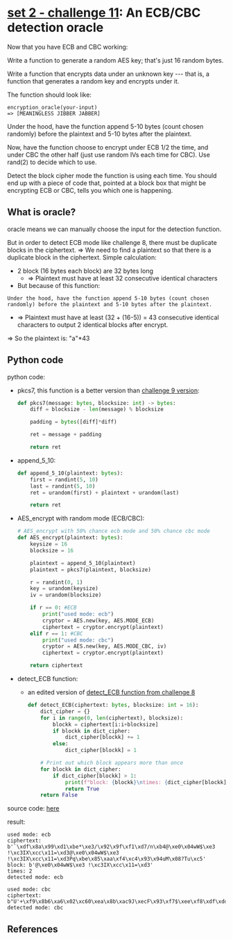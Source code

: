 # **[set 2 - challenge 11](https://cryptopals.com/sets/2/challenges/11): An ECB/CBC detection oracle**

Now that you have ECB and CBC working:

Write a function to generate a random AES key; that's just 16 random bytes.

Write a function that encrypts data under an unknown key --- that is, a function that generates a random key and encrypts under it.

The function should look like:

```text
encryption_oracle(your-input)
=> [MEANINGLESS JIBBER JABBER]
```

Under the hood, have the function append 5-10 bytes (count chosen randomly) before the plaintext and 5-10 bytes after the plaintext.

Now, have the function choose to encrypt under ECB 1/2 the time, and under CBC the other half (just use random IVs each time for CBC). Use rand(2) to decide which to use.

Detect the block cipher mode the function is using each time. You should end up with a piece of code that, pointed at a block box that might be encrypting ECB or CBC, tells you which one is happening.

## What is oracle?

oracle means we can manually choose the input for the detection function.

But in order to detect ECB mode like challenge 8, there must be duplicate blocks in the ciphertext. => We need to find a plaintext so that there is a duplicate block in the ciphertext. Simple calculation:

- 2 block (16 bytes each block) are 32 bytes long
  - => Plaintext must have at least 32 consecutive identical characters
- But because of this function:

```text
Under the hood, have the function append 5-10 bytes (count chosen randomly) before the plaintext and 5-10 bytes after the plaintext.
```

- => Plaintext must have at least (32 + (16-5)) = 43 consecutive identical characters to output 2 identical blocks after encrypt.

=> So the plaintext is: "a"*43

## Python code

python code:

- pkcs7, this function is a better version than [challenge 9 version](../challenge9/challenge9.py):

    ```python
    def pkcs7(message: bytes, blocksize: int) -> bytes:
        diff = blocksize - len(message) % blocksize

        padding = bytes([diff]*diff)

        ret = message + padding

        return ret
    ```

- append_5_10:

    ```python
    def append_5_10(plaintext: bytes):
        first = randint(5, 10)
        last = randint(5, 10)
        ret = urandom(first) + plaintext + urandom(last)

        return ret
    ```

- AES_encrypt with random mode (ECB/CBC):

    ```python
    # AES_encrypt with 50% chance ecb mode and 50% chance cbc mode
    def AES_encrypt(plaintext: bytes):
        keysize = 16
        blocksize = 16

        plaintext = append_5_10(plaintext)
        plaintext = pkcs7(plaintext, blocksize)

        r = randint(0, 1)
        key = urandom(keysize)
        iv = urandom(blocksize)

        if r == 0: #ECB
            print("used mode: ecb")
            cryptor = AES.new(key, AES.MODE_ECB)
            ciphertext = cryptor.encrypt(plaintext)
        elif r == 1: #CBC
            print("used mode: cbc")
            cryptor = AES.new(key, AES.MODE_CBC, iv)
            ciphertext = cryptor.encrypt(plaintext)

        return ciphertext
    ```

- detect_ECB function:
  - an edited version of [detect_ECB function from challenge 8](../../set1/challenge8/challenge8.py)

    ```python
    def detect_ECB(ciphertext: bytes, blocksize: int = 16):
        dict_cipher = {}
        for i in range(0, len(ciphertext), blocksize):
            blockk = ciphertext[i:i+blocksize]
            if blockk in dict_cipher:
                dict_cipher[blockk] += 1
            else:
                dict_cipher[blockk] = 1

        # Print out which block appears more than once
        for blockk in dict_cipher:
            if dict_cipher[blockk] > 1:
                print(f"block: {blockk}\ntimes: {dict_cipher[blockk]}")
                return True
        return False
    ```

source code: [here](./challenge11.py)

result:

```text
used mode: ecb
ciphertext: b'`\xdf\x8a\x99\xd1\xbe*\xe3/\x92\x9f\xf1\xd7/n\xb4@\xe0\x04wW$\xe3 !\xc3IX\xcc\x11=\xd3@\xe0\x04wW$\xe3 !\xc3IX\xcc\x11=\xd3Pq\xbe\x85\xaa\xf4\xc4\x93\x94uM\x08?Tu\xc5'
block: b'@\xe0\x04wW$\xe3 !\xc3IX\xcc\x11=\xd3'
times: 2
detected mode: ecb
```

```text
used mode: cbc
ciphertext: b"U'+\xf9\x8b6\xa6\x02\xc60\xea\x8b\xac9J\xecF\x93\xf7$\xee\xf8\xdf\xdd\x8c.\x07\xcfK\x8a5\x10\x82s_\xe9\xe4\x0e\xa6\xa7P'\x96\xf3\xf6\xf3\xeaw\x9b\xe9\xcd\xf8\xc2\xf4\x8b\r\x18cG\x8d\xbeK0\x15"
detected mode: cbc
```

## References
